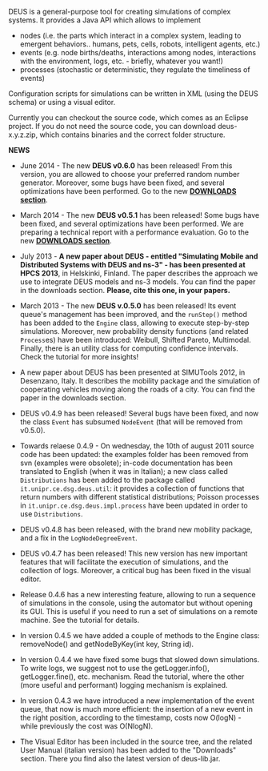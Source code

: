 DEUS is a general-purpose tool for creating simulations of complex systems. It provides a Java API which allows to implement

  * nodes (i.e. the parts which interact in a complex system, leading to emergent behaviors.. humans, pets, cells, robots, intelligent agents, etc.)
  * events (e.g. node births/deaths, interactions among nodes, interactions with the environment, logs, etc. - briefly, whatever you want!)
  * processes (stochastic or deterministic, they regulate the timeliness of events)

Configuration scripts for simulations can be written in XML (using the DEUS schema) or using a visual editor.

Currently you can checkout the source code, which comes as an Eclipse project. If you do not need the source code, you can download deus-x.y.z.zip, which contains binaries and the correct folder structure.


**NEWS**

  * June 2014 - The new **DEUS v0.6.0** has been released! From this version, you are allowed to choose your preferred random number generator. Moreover, some bugs have been fixed, and several optimizations have been performed. Go to the new **[DOWNLOADS section](http://dsg.ce.unipr.it/?q=node/86)**.

  * March 2014 - The new **DEUS v0.5.1** has been released! Some bugs have been fixed, and several optimizations have been performed. We are preparing a technical report with a performance evaluation. Go to the new **[DOWNLOADS section](http://dsg.ce.unipr.it/?q=node/86)**.

  * July 2013 - **A new paper about DEUS - entitled "Simulating Mobile and Distributed Systems with DEUS and ns-3" - has been presented at HPCS 2013**, in Helskinki, Finland. The paper describes the approach we use to integrate DEUS models and ns-3 models. You can find the paper in the downloads section. **Please, cite this one, in your papers.**

  * March 2013 - The new **DEUS v.0.5.0** has been released! Its event queue's management has been improved, and the `runStep()` method has been added to the `Engine` class, allowing to execute step-by-step simulations. Moreover, new probability density functions (and related `Process`es) have been introduced: Weibull, Shifted Pareto, Multimodal. Finally, there is an utility class for computing confidence intervals. Check the tutorial for more insights!

  * A new paper about DEUS has been presented at SIMUTools 2012, in Desenzano, Italy. It describes the mobility package and the simulation of cooperating vehicles moving along the roads of a city. You can find the paper in the downloads section.

  * DEUS v0.4.9 has been released! Several bugs have been fixed, and now the class `Event` has subsumed `NodeEvent` (that will be removed from v0.5.0).

  * Towards relaese 0.4.9 - On wednesday, the 10th of august 2011 source code has been updated: the examples folder has been removed from svn (examples were obsolete); in-code documentation has been translated to English (when it was in Italian); a new class called `Distributions` has been added to the package called `it.unipr.ce.dsg.deus.util`: it provides a collection of functions that return numbers with different statistical distributions; Poisson processes in `it.unipr.ce.dsg.deus.impl.process` have been updated in order to use `Distributions`.

  * DEUS v0.4.8 has been released, with the brand new mobility package, and a fix in the `LogNodeDegreeEvent`.

  * DEUS v0.4.7 has been released! This new version has new important features that will facilitate the execution of simulations, and the collection of logs. Moreover, a critical bug has been fixed in the visual editor.

  * Release 0.4.6 has a new interesting feature, allowing to run a sequence of simulations in the console, using the automator but without opening its GUI. This is useful if you need to run a set of simulations on a remote machine. See the tutorial for details.

  * In version 0.4.5 we have added a couple of methods to the Engine class: removeNode() and getNodeByKey(int key, String id).

  * In version 0.4.4 we have fixed some bugs that slowed down simulations. To write logs, we suggest not to use the getLogger.info(), getLogger.fine(), etc. mechanism. Read the tutorial, where the other (more useful and performant) logging mechanism is explained.

  * In version 0.4.3 we have introduced a new implementation of the event queue, that now is much more efficient: the insertion of a new event in the right position, according to the timestamp, costs now O(logN) - while previously the cost was O(NlogN).

  * The Visual Editor has been included in the source tree, and the related User Manual (italian version) has been added to the "Downloads" section. There you find also the latest version of deus-lib.jar.